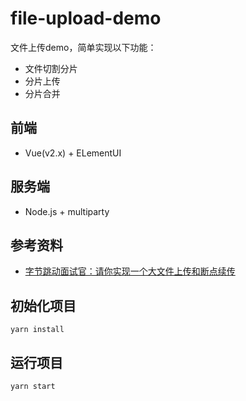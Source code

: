 # file-upload-demo

文件上传demo，简单实现以下功能：
- 文件切割分片
- 分片上传
- 分片合并

## 前端
- Vue(v2.x) + ELementUI

## 服务端
- Node.js + multiparty

## 参考资料
- [字节跳动面试官：请你实现一个大文件上传和断点续传](https://juejin.cn/post/6844904046436843527)

## 初始化项目
```
yarn install
```

## 运行项目
```
yarn start
```
